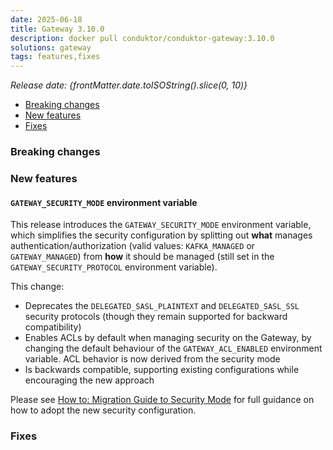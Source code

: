 ```yaml
---
date: 2025-06-18
title: Gateway 3.10.0
description: docker pull conduktor/conduktor-gateway:3.10.0
solutions: gateway
tags: features,fixes
---
```


*Release date: {frontMatter.date.toISOString().slice(0, 10)}*

- [Breaking changes](#breaking-changes)
- [New features](#new-features)
- [Fixes](#fixes)

### Breaking changes

### New features

#### `GATEWAY_SECURITY_MODE` environment variable

This release introduces the `GATEWAY_SECURITY_MODE` environment variable,
which simplifies the security configuration by splitting out **what** manages authentication/authorization (valid values: `KAFKA_MANAGED` or `GATEWAY_MANAGED`) from **how** it should be managed (still set in the `GATEWAY_SECURITY_PROTOCOL` environment variable).

This change:

- Deprecates the `DELEGATED_SASL_PLAINTEXT` and `DELEGATED_SASL_SSL` security protocols (though they remain supported for backward compatibility)
- Enables ACLs by default when managing security on the Gateway, by changing the default behaviour of the `GATEWAY_ACL_ENABLED` environment variable. ACL behavior is now derived from the security mode
- Is backwards compatible, supporting existing configurations while encouraging the new approach

Please see [How to: Migration Guide to Security Mode](/gateway/how-to/migration-guide-to-security-mode) for full guidance on how to adopt the new security configuration.

### Fixes
